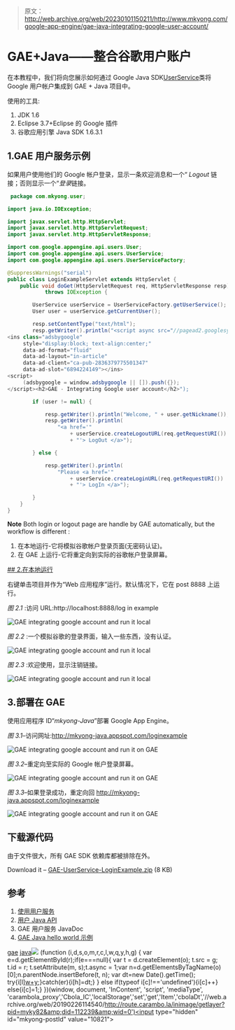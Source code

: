 > 原文：<http://web.archive.org/web/20230101150211/http://www.mkyong.com/google-app-engine/gae-java-integrating-google-user-account/>

# GAE+Java——整合谷歌用户账户

在本教程中，我们将向您展示如何通过 Google Java SDK[UserService](http://web.archive.org/web/20190226114540/https://developers.google.com/appengine/docs/java/javadoc/com/google/appengine/api/users/UserService)类将 Google 用户帐户集成到 GAE + Java 项目中。

使用的工具:

1.  JDK 1.6
2.  Eclipse 3.7+Eclipse 的 Google 插件
3.  谷歌应用引擎 Java SDK 1.6.3.1

## 1.GAE 用户服务示例

如果用户使用他们的 Google 帐户登录，显示一条欢迎消息和一个“ *Logout* 链接；否则显示一个“*登录*链接。

```java
 package com.mkyong.user;

import java.io.IOException;

import javax.servlet.http.HttpServlet;
import javax.servlet.http.HttpServletRequest;
import javax.servlet.http.HttpServletResponse;

import com.google.appengine.api.users.User;
import com.google.appengine.api.users.UserService;
import com.google.appengine.api.users.UserServiceFactory;

@SuppressWarnings("serial")
public class LoginExampleServlet extends HttpServlet {
	public void doGet(HttpServletRequest req, HttpServletResponse resp)
			throws IOException {

		UserService userService = UserServiceFactory.getUserService();
		User user = userService.getCurrentUser();

		resp.setContentType("text/html");
		resp.getWriter().println("<script async src="//pagead2.googlesyndication.com/pagead/js/adsbygoogle.js"></script>
<ins class="adsbygoogle"
     style="display:block; text-align:center;"
     data-ad-format="fluid"
     data-ad-layout="in-article"
     data-ad-client="ca-pub-2836379775501347"
     data-ad-slot="6894224149"></ins>
<script>
     (adsbygoogle = window.adsbygoogle || []).push({});
</script><h2>GAE - Integrating Google user account</h2>");

		if (user != null) {

			resp.getWriter().println("Welcome, " + user.getNickname());
			resp.getWriter().println(
				"<a href='"
					+ userService.createLogoutURL(req.getRequestURI())
					+ "'> LogOut </a>");

		} else {

			resp.getWriter().println(
				"Please <a href='"
					+ userService.createLoginURL(req.getRequestURI())
					+ "'> LogIn </a>");

		}
	}
} 
```

**Note**
Both login or logout page are handle by GAE automatically, but the workflow is different :

1.  在本地运行-它将模拟谷歌帐户登录页面(无密码认证)。
2.  在 GAE 上运行-它将重定向到实际的谷歌帐户登录屏幕。

 <ins class="adsbygoogle" style="display:block" data-ad-client="ca-pub-2836379775501347" data-ad-slot="8821506761" data-ad-format="auto" data-ad-region="mkyongregion">## 2.在本地运行

右键单击项目并作为“Web 应用程序”运行。默认情况下，它在 post 8888 上运行。

*图 2.1* :访问 URL:http://localhost:8888/log in example

![GAE integrating google account and run it local](img/1bccc6ae5470c2b886843f94c8249f5f.png "GAE-local-integrating-google-account-1")

*图 2.2* :一个模拟谷歌的登录界面，输入一些东西，没有认证。

![GAE integrating google account and run it local](img/59880c9ddd67ae8938c05ac48c94ce56.png "GAE-local-integrating-google-account-2")

*图 2.3* :欢迎使用，显示注销链接。

![GAE integrating google account and run it local](img/673c6111e382ba8290237f482efe9bd6.png "GAE-local-integrating-google-account-3")

## 3.部署在 GAE

使用应用程序 ID“*mkyong-Java*”部署 Google App Engine。

*图 3.1*–访问网址:http://mkyong-java.appspot.com/loginexample

![GAE integrating google account and run it on GAE](img/a9a4a31f9685837335ab87ef983c3729.png "GAE-integrating-google-account-1")

*图 3.2*–重定向至实际的 Google 帐户登录屏幕。

![GAE integrating google account and run it on GAE](img/361e198b7a4b4adeb15155869ee7371f.png "GAE-integrating-google-account-2")

*图 3.3*–如果登录成功，重定向回 http://mkyong-java.appspot.com/loginexample

![GAE integrating google account and run it on GAE](img/aa8d460185d8c2dbf1e40fa188ddaf8f.png "GAE-integrating-google-account-3")

## 下载源代码

由于文件很大，所有 GAE SDK 依赖库都被排除在外。

Download it – [GAE-UserService-LoginExample.zip](http://web.archive.org/web/20190226114540/http://www.mkyong.com/wp-content/uploads/2012/04/GAE-UserService-LoginExample.zip) (8 KB)

## 参考

1.  [使用用户服务](http://web.archive.org/web/20190226114540/https://developers.google.com/appengine/docs/java/gettingstarted/usingusers)
2.  [用户 Java API](http://web.archive.org/web/20190226114540/https://developers.google.com/appengine/docs/java/users/)
3.  GAE 用户服务 JavaDoc
4.  [GAE Java hello world 示例](http://web.archive.org/web/20190226114540/http://www.mkyong.com/google-app-engine/google-app-engine-hello-world-example-using-eclipse/)

[gae](http://web.archive.org/web/20190226114540/http://www.mkyong.com/tag/gae/) [java](http://web.archive.org/web/20190226114540/http://www.mkyong.com/tag/java/)</ins>![](img/3665e87f91bee74f2d77c92e4beaf83b.png) (function (i,d,s,o,m,r,c,l,w,q,y,h,g) { var e=d.getElementById(r);if(e===null){ var t = d.createElement(o); t.src = g; t.id = r; t.setAttribute(m, s);t.async = 1;var n=d.getElementsByTagName(o)[0];n.parentNode.insertBefore(t, n); var dt=new Date().getTime(); try{i[l][w+y](h,i[l][q+y](h)+'&amp;'+dt);}catch(er){i[h]=dt;} } else if(typeof i[c]!=='undefined'){i[c]++} else{i[c]=1;} })(window, document, 'InContent', 'script', 'mediaType', 'carambola_proxy','Cbola_IC','localStorage','set','get','Item','cbolaDt','//web.archive.org/web/20190226114540/http://route.carambo.la/inimage/getlayer?pid=myky82&amp;did=112239&amp;wid=0')<input type="hidden" id="mkyong-postId" value="10821">







